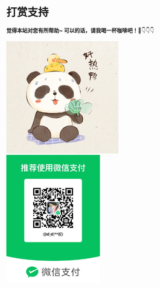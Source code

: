 # 打赏支持

**觉得本站对您有所帮助~    可以的话，请我喝一杯咖啡吧！**💖👇👇👇

<img src="%E6%89%93%E8%B5%8F%E6%94%AF%E6%8C%81.assets/014ba35b7a2604a80120d8c03ab2fd.jpg@1280w_1l_2o_100sh.jpg" alt="热成表情包|动漫|网络表情|成都熊猫屋 - 原创作品 - 站酷 (ZCOOL)" style="zoom: 29%;" />

<img src="%E6%89%93%E8%B5%8F%E6%94%AF%E6%8C%81.assets/c80c67e7d44dee44581453174c3c93d.jpg" alt="c80c67e7d44dee44581453174c3c93d" style="zoom:33%;" />
